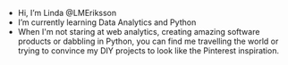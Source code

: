 - Hi, I’m Linda @LMEriksson
- I’m currently learning Data Analytics and Python
- When I'm not staring at web analytics, creating amazing software products or dabbling in Python, you can find me travelling the world or trying to convince my DIY projects to look like the Pinterest inspiration. 

<!---
LMEriksson/LMEriksson is a ✨ special ✨ repository because its `README.md` (this file) appears on your GitHub profile.
You can click the Preview link to take a look at your changes.
--->
